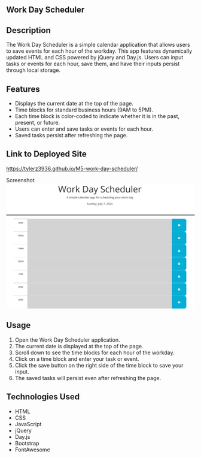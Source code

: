 ## Work Day Scheduler

## Description
The Work Day Scheduler is a simple calendar application that allows users to save events for each hour of the workday. This app features dynamically updated HTML and CSS powered by jQuery and Day.js. Users can input tasks or events for each hour, save them, and have their inputs persist through local storage.

## Features
- Displays the current date at the top of the page.
- Time blocks for standard business hours (9AM to 5PM).
- Each time block is color-coded to indicate whether it is in the past, present, or future.
- Users can enter and save tasks or events for each hour.
- Saved tasks persist after refreshing the page.

## Link to Deployed Site
https://tylerz3936.github.io/M5-work-day-scheduler/

Screenshot
 ![alt text](image.png)

## Usage
1. Open the Work Day Scheduler application.
2. The current date is displayed at the top of the page.
3. Scroll down to see the time blocks for each hour of the workday.
4. Click on a time block and enter your task or event.
5. Click the save button on the right side of the time block to save your input.
6. The saved tasks will persist even after refreshing the page.

## Technologies Used
- HTML
- CSS
- JavaScript
- jQuery
- Day.js
- Bootstrap
- FontAwesome
